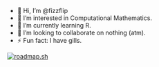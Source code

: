 - 👋 Hi, I’m @fizzflip
- 👀 I’m interested in Computational Mathematics.
- 🌱 I’m currently learning R.
- 💞️ I’m looking to collaborate on nothing (atm).
- ⚡ Fun fact: I have gills.

[![roadmap.sh](https://roadmap.sh/card/tall/66d72a11553501e3c3f61cbf?variant=dark)](https://roadmap.sh)

<!---
VapourWaveRider/VapourWaveRider is a ✨ special ✨ repository because its `README.md` (this file) appears on your GitHub profile.
You can click the Preview link to take a look at your changes.
--->
